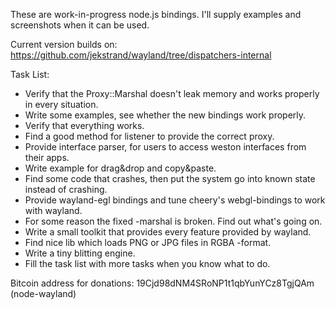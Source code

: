 These are work-in-progress node.js bindings. I'll supply examples and screenshots when it can be used.

Current version builds on: https://github.com/jekstrand/wayland/tree/dispatchers-internal

Task List:

 *   Verify that the Proxy::Marshal doesn't leak memory and works properly in every situation.
 *   Write some examples, see whether the new bindings work properly.
 *   Verify that everything works.
 *   Find a good method for listener to provide the correct proxy.
 *   Provide interface parser, for users to access weston interfaces from their apps.
 *   Write example for drag&drop and copy&paste.
 *   Find some code that crashes, then put the system go into known state instead of crashing.
 *   Provide wayland-egl bindings and tune cheery's webgl-bindings to work with wayland.
 *   For some reason the fixed -marshal is broken. Find out what's going on.
 *   Write a small toolkit that provides every feature provided by wayland.
 *   Find nice lib which loads PNG or JPG files in RGBA -format.
 *   Write a tiny blitting engine.
 *   Fill the task list with more tasks when you know what to do.


Bitcoin address for donations: 19Cjd98dNM4SRoNP1t1qbYunYCz8TgjQAm (node-wayland)
